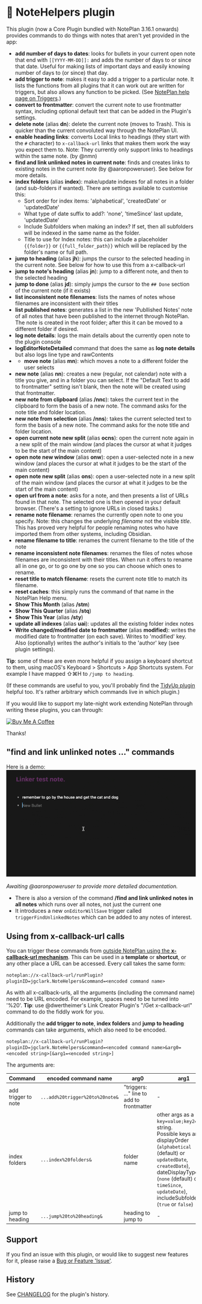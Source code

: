 # 📙 NoteHelpers plugin
This plugin (now a Core Plugin bundled with NotePlan 3.16.1 onwards) provides commands to do things with notes that aren't yet provided in the app:

- **add number of days to dates**: looks for bullets in your current open note that end with `[[YYYY-MM-DD]]:` and adds the number of days to or since that date. Useful for making lists of important days and easily knowing number of days to (or since) that day.
- **add trigger to note**: makes it easy to add a trigger to a particular note. It lists the functions from all plugins that it can work out are written for triggers, but also allows any function to be picked. (See [NotePlan help page on Triggers](https://help.noteplan.co/article/173-plugin-note-triggers).)
- **convert to frontmatter**: convert the current note to use frontmatter syntax, including optional default text that can be added in the Plugin's settings.
- **delete note** (alias **dn**): delete the current note (moves to Trash). This is quicker than the current convoluted way through the NotePlan UI.
- **enable heading links**: converts Local links to headings (they start with the `#` character) to `x-callback-url` links that makes them work the way you expect them to. Note: They currently only support links to headings within the same note.  (by @nmn)
- **find and link unlinked notes in current note**: finds and creates links to existing notes in the current note (by @aaronpoweruser). See below for more details.
- **index folders** (alias **index**): make/update indexes for all notes in a folder (and sub-folders if wanted). There are settings available to customise this:
  - Sort order for index items: 'alphabetical', 'createdDate' or 'updatedDate'
  - What type of date suffix to add?: 'none', 'timeSince' last update, 'updatedDate'
  - Include Subfolders when making an index? If set, then all subfolders will be indexed in the same name as the folder.
  - Title to use for Index notes: this can include a placeholder `{{folder}}` or `{{full_folder_path}}` which will be replaced by the folder's name or full path.
- **jump to heading** (alias **jh**): jumps the cursor to the selected heading in the current note. See below for how to use this from a x-callback-url
- **jump to note's heading** (alias **jn**): jump to a different note, and then to the selected heading
- **jump to done** (alias **jd**): simply jumps the cursor to the `## Done` section of the current note (if it exists)
- **list inconsistent note filenames**: lists the names of notes whose filenames are inconsistent with their titles
- **list published notes**: generates a list in the new 'Publlished Notes' note of all notes that have been published to the internet through NotePlan. The note is created in the root folder; after this it can be moved to a different folder if desired.
- **log note details**: logs the main details about the currently open note to the plugin console
- **logEditorNoteDetailed** command that does the same as **log note details** but also logs line type and rawContents
- - **move note** (alias **mn**): which moves a note to a different folder the user selects
- **new note** (alias **nn**): creates a new (regular, not calendar) note with a title you give, and in a folder you can select. If the "Default Text to add to frontmatter" setting isn't blank, then the note will be created using that frontmatter.
- **new note from clipboard** (alias **/nnc**): takes the current text in the clipboard to form the basis of a new note. The command asks for the note title and folder location.
- **new note from selection** (alias **/nns**): takes the current selected text to form the basis of a new note. The command asks for the note title and folder location.
- **open current note new split** (alias **ocns**): open the current note again in a new split of the main window (and places the cursor at what it judges to be the start of the main content)
- **open note new window** (alias **onw**): open a user-selected note in a new window (and places the cursor at what it judges to be the start of the main content)
- **open note new split** (alias **ons**): open a user-selected note in a new split of the main window (and places the cursor at what it judges to be the start of the main content)
- **open url from a note**: asks for a note, and then presents a list of URLs found in that note. The selected one is then opened in your default browser. (There's a setting to ignore URLs in closed tasks.)
- **rename note filename**: renames the currently open note to one you specify. Note: this changes the underlying _filename_ not the visible _title_. This has proved very helpful for people renaming notes who have imported them from other systems, including Obsidian.
- **rename filename to title**: renames the current filename to the title of the note
- **rename inconsistent note filenames**: renames the files of notes whose filenames are inconsistent with their titles. When run it offers to rename all in one go, or to go one by one so you can choose which ones to rename.
- **reset title to match filename**: resets the current note title to match its filename.
- **reset caches**: this simply runs the command of that name in the NotePlan Help menu.
- **Show This Month** (alias **/stm**)
- **Show This Quarter** (alias **/stq**)
- **Show This Year** (alias **/sty**)
- **update all indexes** (alias **uai**): updates all the existing folder index notes
- **Write changed/modified date to frontmatter** (alias **modified**): writes the modified date to frontmatter (on each save). Writes to 'modified' key. Also (optionally) writes the author's initials to the 'author' key (see plugin settings).

**Tip**: some of these are even more helpful if you assign a keyboard shortcut to them, using macOS's Keyboard > Shortcuts > App Shortcuts system. For example I have mapped ⇧⌘H to `/jump to heading`.

(If these commands are useful to you, you'll probably find the [TidyUp plugin](https://github.com/NotePlan/plugins/blob/main/np.Tidy/) helpful too. It's rather arbitrary which commands live in which plugin.)

If you would like to support my late-night work extending NotePlan through writing these plugins, you can through:

[<img width="200px" alt="Buy Me A Coffee" src="https://www.buymeacoffee.com/assets/img/guidelines/download-assets-sm-2.svg" />](https://www.buymeacoffee.com/revjgc)

Thanks!

## "find and link unlinked notes ..." commands
Here is a demo:
![Unlinked notes demo](docs/unlinked_note_demo.gif) 

_Awaiting @aaronpoweruser to provide more detailed documentation._

- There is also a version of the command **/find and link unlinked notes in all notes** which runs over all notes, not just the current one
- It introduces a new `onEditorWillSave` trigger called `triggerFindUnlinkedNotes` which can be added to any notes of interest.

## Using from x-callback-url calls
You can trigger these commands from [outside NotePlan using the **x-callback-url mechanism**](https://help.noteplan.co/article/49-x-callback-url-scheme#runplugin). This can be used in a **template** or **shortcut**, or any other place a URL can be accessed. Every call takes the same form:
```
noteplan://x-callback-url/runPlugin?pluginID=jgclark.NoteHelpers&command=<encoded command name>
```
As with all x-callback-urls, all the arguments (including the command name) need to be URL encoded. For example, spaces need to be turned into '%20'.  **Tip**: use @dwertheimer's Link Creator Plugin's "/Get x-callback-url" command to do the fiddly work for you.

Additionally the **add trigger to note**, **index folders** and **jump to heading** commands can take arguments, which also need to be encoded. 
```
noteplan://x-callback-url/runPlugin?pluginID=jgclark.NoteHelpers&command=<encoded command name>&arg0=<encoded string>[&arg1=<encoded string>]
```
The arguments are:

| Command | encoded command name | arg0 | arg1 |
|-----|-------------|-----|-----|
| add trigger to note | `...add%20trigger%20to%20note&` | "triggers: ..." line to add to frontmatter | - |
| index folders | `...index%20folders&` | folder name | other args as a `key=value;key2=value` string.<br />Possible keys are displayOrder (`alphabetical` (default) or `updatedDate`, `createdDate`),  dateDisplayType (`none` (default) or `timeSince`, `updateDate`), includeSubfolders (`true` or `false`) |
| jump to heading | `...jump%20to%20heading&` | heading to jump to | - |

## Support
If you find an issue with this plugin, or would like to suggest new features for it, please raise a [Bug or Feature 'Issue'](https://github.com/NotePlan/plugins/issues).

## History
See [CHANGELOG](CHANGELOG.md) for the plugin's history.
